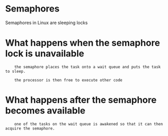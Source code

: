 Semaphores
===============

Semaphores in Linux are sleeping locks

What happens when the semaphore lock is unavailable
=====================================================

        the semaphore places the task onto a wait queue and puts the task to sleep.

        the processor is then free to execute other code

What happens after the semaphore becomes available
===================================================

        one of the tasks on the wait queue is awakened so that it can then acquire the semaphore.


